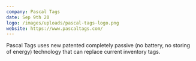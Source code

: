 ```yaml
---
company: Pascal Tags
date: Sep 9th 20
logo: /images/uploads/pascal-tags-logo.png
website: https://www.pascaltags.com/
---
```

Pascal Tags uses new patented completely passive (no battery, no storing of energy) technology that can replace current inventory tags.